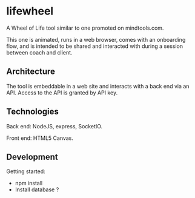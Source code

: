 # lifewheel

A Wheel of Life tool similar to one promoted on mindtools.com.

This one is animated, runs in a web browser, comes with an onboarding flow, and is intended to be shared and interacted with during a session between coach and client.

## Architecture

The tool is embeddable in a web site and interacts with a back end via an API.  Access to the API is granted by API key.

## Technologies

Back end: NodeJS, express, SocketIO.

Front end: HTML5 Canvas.

## Development

Getting started:
* npm install
* Install database ?

